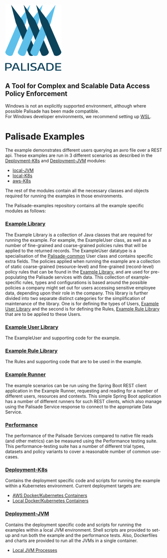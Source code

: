 <!--
 Copyright 2018-2021 Crown Copyright

 Licensed under the Apache License, Version 2.0 (the "License");
 you may not use this file except in compliance with the License.
 You may obtain a copy of the License at

     http://www.apache.org/licenses/LICENSE-2.0

 Unless required by applicable law or agreed to in writing, software
 distributed under the License is distributed on an "AS IS" BASIS,
 WITHOUT WARRANTIES OR CONDITIONS OF ANY KIND, either express or implied.
 See the License for the specific language governing permissions and
 limitations under the License.
-->
# <img src="logos/logo.svg" width="180">

## A Tool for Complex and Scalable Data Access Policy Enforcement
Windows is not an explicitly supported environment, although where possible Palisade has been made compatible.  
For Windows developer environments, we recommend setting up [WSL](https://docs.microsoft.com/en-us/windows/wsl/).



# Palisade Examples

The example demonstrates different users querying an avro file over a REST api. 
These examples are run in 3 different scenarios as described in the [Deployment-K8s](./deployment-k8s/README.md) and [Deployment-JVM](./deployment-jvm/README.md) modules:
- [local-JVM](./deployment-jvm/local-jvm/README.md)
- [local-K8s](./deployment-k8s/local-k8s/README.md)
- [aws-K8s](./deployment-k8s/aws-k8s/README.md)

The rest of the modules contain all the necessary classes and objects required for running the examples in those environments.

The Palisade-examples repository contains all the example specific modules as follows:

### [Example Library](./example-library/README.md)
The Example Library is a collection of Java classes that are required for running the example.
For example, the ExampleUser class, as well as a number of fine-grained and coarse-grained policies rules that will be applied to the returned records.
The ExampleUser datatype is a specialisation of the [Palisade-common](https://github.com/gchq/Palisade-common/README.md) User class and contains specific extra fields.
The policies applied when running the example are a collection of static coarse-grained (resource-level) and fine-grained (record-level) policy rules that can be found in the [Example Library](example-library/README.md), and are used for pre-populating the Palisade services with data.
This collection of example-specific rules, types and configurations is based around the possible policies a company might set out for users accessing sensitive employee data, depending upon their role in the company.
This library is further divided into two separate distinct categories for the simplification of maintenance of the library.
One is for defining the types of Users, [Example User Library](./example-user-library/README.md) and the second is for defining the Rules, [Example Rule Library](./example-library/README.md) that are to be applied to these Users.

### [Example User Library](./example-user-library/README.md)
The ExampleUser and supporting code for the example.

### [Example Rule Library](./example-rule-library/README.md)
The Rules and supporting code that are to be used in the example.

### [Example Runner](./example-runner/README.md)
The example scenarios can be run using the Spring Boot REST client application in the Example Runner, requesting and reading for a number of different users, resources and contexts.
This simple Spring Boot application has a number of different runners for such REST clients, which also manage using the Palisade Service response to connect to the appropriate Data Service.

### [Performance](./performance/README.md)
The performance of the Palisade Services compared to native file reads (and other metrics) can be measured using the Performance testing suite.
This performance-testing suite has a number of different trial types, datasets and policy variants to cover a reasonable number of common use-cases.

### [Deployment-K8s](./deployment-k8s/README.md)
Contains the deployment specific code and scripts for running the example within a Kubernetes environment.
Current deployment targets are:
* [AWS Docker/Kubernetes Containers](./deployment-k8s/aws-k8s/README.md)
* [Local Docker/Kubernetes Containers](./deployment-k8s/local-k8s/README.md)

### [Deployment-JVM](./deployment-jvm/README.md)
Contains the deployment specific code and scripts for running the examples within a local JVM environment.
Shell scripts are provided to set-up and run both the example and the performance tests.
Also, Dockerfiles and charts are provided to run all the JVMs in a single container.
* [Local JVM Processes](./deployment-jvm/local-jvm/README.md)